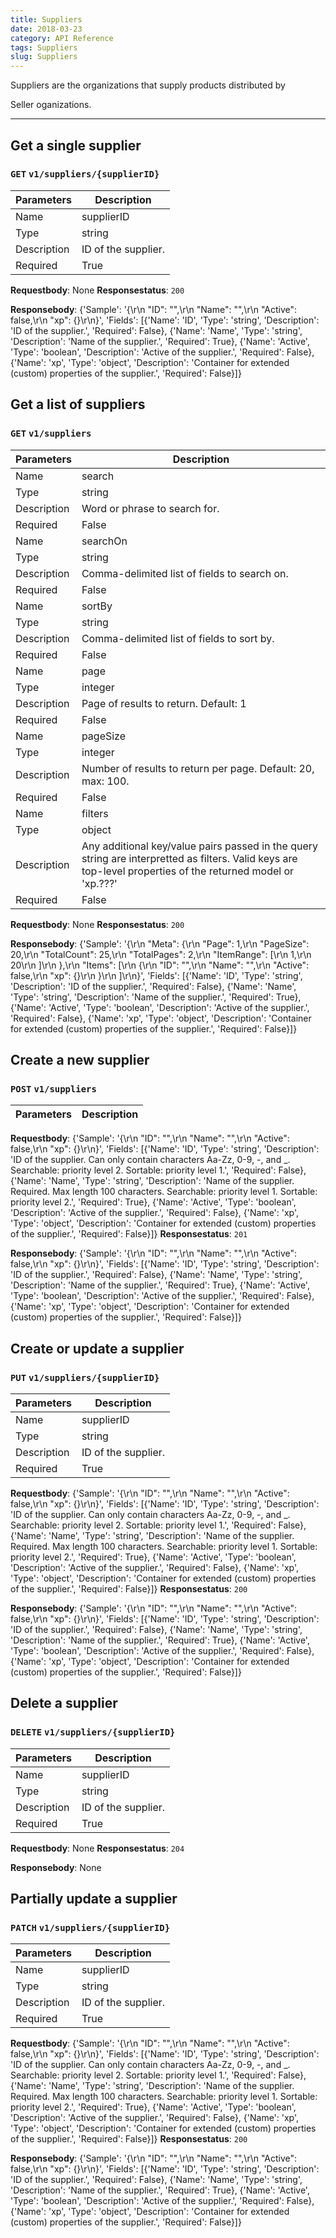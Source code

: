 ```yaml
---
title: Suppliers
date: 2018-03-23
category: API Reference
tags: Suppliers
slug: Suppliers
---
```

Suppliers are the organizations that supply products distributed by
Seller oganizations.

---

## Get a single supplier
### `GET` `v1/suppliers/{supplierID}`

| Parameters      | Description                    |
|------------------|---------------------------------|
| Name            | supplierID                     |
| Type            | string                         |
| Description     | ID of the supplier.            |
| Required        | True                           |

 **Requestbody**: 
None
 **Responsestatus**: `200`

 **Responsebody**: 
{'Sample': '{\r\n  "ID": "",\r\n  "Name": "",\r\n  "Active": false,\r\n  "xp": {}\r\n}', 'Fields': [{'Name': 'ID', 'Type': 'string', 'Description': 'ID of the supplier.', 'Required': False}, {'Name': 'Name', 'Type': 'string', 'Description': 'Name of the supplier.', 'Required': True}, {'Name': 'Active', 'Type': 'boolean', 'Description': 'Active of the supplier.', 'Required': False}, {'Name': 'xp', 'Type': 'object', 'Description': 'Container for extended (custom) properties of the supplier.', 'Required': False}]}
## Get a list of suppliers
### `GET` `v1/suppliers`

| Parameters      | Description                    |
|------------------|---------------------------------|
| Name            | search                         |
| Type            | string                         |
| Description     | Word or phrase to search for.  |
| Required        | False                          |
| Name            | searchOn                       |
| Type            | string                         |
| Description     | Comma-delimited list of fields to search on. |
| Required        | False                          |
| Name            | sortBy                         |
| Type            | string                         |
| Description     | Comma-delimited list of fields to sort by. |
| Required        | False                          |
| Name            | page                           |
| Type            | integer                        |
| Description     | Page of results to return. Default: 1 |
| Required        | False                          |
| Name            | pageSize                       |
| Type            | integer                        |
| Description     | Number of results to return per page. Default: 20, max: 100. |
| Required        | False                          |
| Name            | filters                        |
| Type            | object                         |
| Description     | Any additional key/value pairs passed in the query string are interpretted as filters. Valid keys are top-level properties of the returned model or 'xp.???' |
| Required        | False                          |

 **Requestbody**: 
None
 **Responsestatus**: `200`

 **Responsebody**: 
{'Sample': '{\r\n  "Meta": {\r\n    "Page": 1,\r\n    "PageSize": 20,\r\n    "TotalCount": 25,\r\n    "TotalPages": 2,\r\n    "ItemRange": [\r\n      1,\r\n      20\r\n    ]\r\n  },\r\n  "Items": [\r\n    {\r\n      "ID": "",\r\n      "Name": "",\r\n      "Active": false,\r\n      "xp": {}\r\n    }\r\n  ]\r\n}', 'Fields': [{'Name': 'ID', 'Type': 'string', 'Description': 'ID of the supplier.', 'Required': False}, {'Name': 'Name', 'Type': 'string', 'Description': 'Name of the supplier.', 'Required': True}, {'Name': 'Active', 'Type': 'boolean', 'Description': 'Active of the supplier.', 'Required': False}, {'Name': 'xp', 'Type': 'object', 'Description': 'Container for extended (custom) properties of the supplier.', 'Required': False}]}
## Create a new supplier
### `POST` `v1/suppliers`

| Parameters      | Description                    |
|------------------|---------------------------------|

 **Requestbody**: 
{'Sample': '{\r\n  "ID": "",\r\n  "Name": "",\r\n  "Active": false,\r\n  "xp": {}\r\n}', 'Fields': [{'Name': 'ID', 'Type': 'string', 'Description': 'ID of the supplier. Can only contain characters Aa-Zz, 0-9, -, and _. Searchable: priority level 2. Sortable: priority level 1.', 'Required': False}, {'Name': 'Name', 'Type': 'string', 'Description': 'Name of the supplier. Required. Max length 100 characters. Searchable: priority level 1. Sortable: priority level 2.', 'Required': True}, {'Name': 'Active', 'Type': 'boolean', 'Description': 'Active of the supplier.', 'Required': False}, {'Name': 'xp', 'Type': 'object', 'Description': 'Container for extended (custom) properties of the supplier.', 'Required': False}]}
 **Responsestatus**: `201`

 **Responsebody**: 
{'Sample': '{\r\n  "ID": "",\r\n  "Name": "",\r\n  "Active": false,\r\n  "xp": {}\r\n}', 'Fields': [{'Name': 'ID', 'Type': 'string', 'Description': 'ID of the supplier.', 'Required': False}, {'Name': 'Name', 'Type': 'string', 'Description': 'Name of the supplier.', 'Required': True}, {'Name': 'Active', 'Type': 'boolean', 'Description': 'Active of the supplier.', 'Required': False}, {'Name': 'xp', 'Type': 'object', 'Description': 'Container for extended (custom) properties of the supplier.', 'Required': False}]}
## Create or update a supplier
### `PUT` `v1/suppliers/{supplierID}`

| Parameters      | Description                    |
|------------------|---------------------------------|
| Name            | supplierID                     |
| Type            | string                         |
| Description     | ID of the supplier.            |
| Required        | True                           |

 **Requestbody**: 
{'Sample': '{\r\n  "ID": "",\r\n  "Name": "",\r\n  "Active": false,\r\n  "xp": {}\r\n}', 'Fields': [{'Name': 'ID', 'Type': 'string', 'Description': 'ID of the supplier. Can only contain characters Aa-Zz, 0-9, -, and _. Searchable: priority level 2. Sortable: priority level 1.', 'Required': False}, {'Name': 'Name', 'Type': 'string', 'Description': 'Name of the supplier. Required. Max length 100 characters. Searchable: priority level 1. Sortable: priority level 2.', 'Required': True}, {'Name': 'Active', 'Type': 'boolean', 'Description': 'Active of the supplier.', 'Required': False}, {'Name': 'xp', 'Type': 'object', 'Description': 'Container for extended (custom) properties of the supplier.', 'Required': False}]}
 **Responsestatus**: `200`

 **Responsebody**: 
{'Sample': '{\r\n  "ID": "",\r\n  "Name": "",\r\n  "Active": false,\r\n  "xp": {}\r\n}', 'Fields': [{'Name': 'ID', 'Type': 'string', 'Description': 'ID of the supplier.', 'Required': False}, {'Name': 'Name', 'Type': 'string', 'Description': 'Name of the supplier.', 'Required': True}, {'Name': 'Active', 'Type': 'boolean', 'Description': 'Active of the supplier.', 'Required': False}, {'Name': 'xp', 'Type': 'object', 'Description': 'Container for extended (custom) properties of the supplier.', 'Required': False}]}
## Delete a supplier
### `DELETE` `v1/suppliers/{supplierID}`

| Parameters      | Description                    |
|------------------|---------------------------------|
| Name            | supplierID                     |
| Type            | string                         |
| Description     | ID of the supplier.            |
| Required        | True                           |

 **Requestbody**: 
None
 **Responsestatus**: `204`

 **Responsebody**: 
None
## Partially update a supplier
### `PATCH` `v1/suppliers/{supplierID}`

| Parameters      | Description                    |
|------------------|---------------------------------|
| Name            | supplierID                     |
| Type            | string                         |
| Description     | ID of the supplier.            |
| Required        | True                           |

 **Requestbody**: 
{'Sample': '{\r\n  "ID": "",\r\n  "Name": "",\r\n  "Active": false,\r\n  "xp": {}\r\n}', 'Fields': [{'Name': 'ID', 'Type': 'string', 'Description': 'ID of the supplier. Can only contain characters Aa-Zz, 0-9, -, and _. Searchable: priority level 2. Sortable: priority level 1.', 'Required': False}, {'Name': 'Name', 'Type': 'string', 'Description': 'Name of the supplier. Required. Max length 100 characters. Searchable: priority level 1. Sortable: priority level 2.', 'Required': True}, {'Name': 'Active', 'Type': 'boolean', 'Description': 'Active of the supplier.', 'Required': False}, {'Name': 'xp', 'Type': 'object', 'Description': 'Container for extended (custom) properties of the supplier.', 'Required': False}]}
 **Responsestatus**: `200`

 **Responsebody**: 
{'Sample': '{\r\n  "ID": "",\r\n  "Name": "",\r\n  "Active": false,\r\n  "xp": {}\r\n}', 'Fields': [{'Name': 'ID', 'Type': 'string', 'Description': 'ID of the supplier.', 'Required': False}, {'Name': 'Name', 'Type': 'string', 'Description': 'Name of the supplier.', 'Required': True}, {'Name': 'Active', 'Type': 'boolean', 'Description': 'Active of the supplier.', 'Required': False}, {'Name': 'xp', 'Type': 'object', 'Description': 'Container for extended (custom) properties of the supplier.', 'Required': False}]}